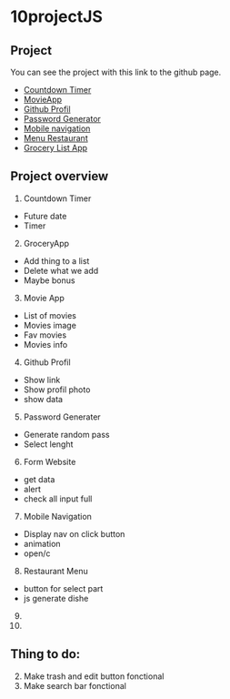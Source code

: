 # 10projectJS


## Project
You can see the project with this link to the github page.
- <a href="https://mathisvkg.github.io/10projectJS/Countdown/index.html" target="_blank">Countdown Timer</a>
- <a href="https://mathisvkg.github.io/10projectJS/MovieApp/index.html" target="_blank">MovieApp</a>
- <a href="https://mathisvkg.github.io/10projectJS/GithubProfil/index.html" target="_blank">Github Profil</a>
- <a href="https://mathisvkg.github.io/10projectJS/PasswordGenerator/index.html" target="_blank">Password Generator</a>
- <a href="https://mathisvkg.github.io/10projectJS/MobileNavigation/index.html" target="_blank">Mobile navigation</a>
- <a href="https://mathisvkg.github.io/10projectJS/MenuRestaurant/index.html" target="_blank">Menu Restaurant</a>
- <a href="https://mathisvkg.github.io/10projectJS/GroceryApp/index.html" target="_blank">Grocery List App</a>


## Project overview
1. Countdown Timer
- Future date
- Timer

2. GroceryApp
- Add thing to a list
- Delete what we add
- Maybe bonus

3. Movie App
- List of movies
- Movies image
- Fav movies
- Movies info

4. Github Profil
- Show link
- Show profil photo
- show data

5. Password Generater
- Generate random pass
- Select lenght

6. Form Website
- get data
- alert
- check all input full

7. Mobile Navigation
- Display nav on click button
- animation
- open/c

8. Restaurant Menu
- button for select part
- js generate dishe

9. 

10. 


## Thing to do:

2. Make trash and edit button fonctional
3. Make search bar fonctional

